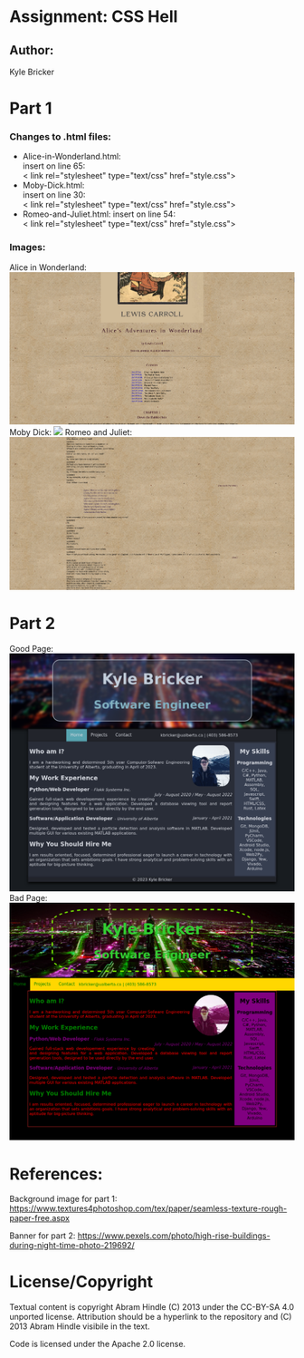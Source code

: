Assignment: CSS Hell
====================

## Author:  
Kyle Bricker

Part 1
======

### Changes to .html files:  

- Alice-in-Wonderland.html:  
  insert on line 65:  
  < link rel="stylesheet" type="text/css" href="style.css">
- Moby-Dick.html:  
  insert on line 30:  
  < link rel="stylesheet" type="text/css" href="style.css">
- Romeo-and-Juliet.html:
  insert on line 54:  
  < link rel="stylesheet" type="text/css" href="style.css">  

### Images:

Alice in Wonderland:
![](gutenberg1.png)
Moby Dick:
![](gutenberg2.png)
Romeo and Juliet:
![](gutenberg3.png)

Part 2
======
Good Page:
![](good.png)
Bad Page:
![](bad.png)

References:
===========
Background image for part 1:  
https://www.textures4photoshop.com/tex/paper/seamless-texture-rough-paper-free.aspx

Banner for part 2:
https://www.pexels.com/photo/high-rise-buildings-during-night-time-photo-219692/

License/Copyright
=================

Textual content is copyright Abram Hindle (C) 2013 under the CC-BY-SA
4.0 unported license. Attribution should be a hyperlink to the
repository and (C) 2013 Abram Hindle visibile in the text.

Code is licensed under the Apache 2.0 license.


